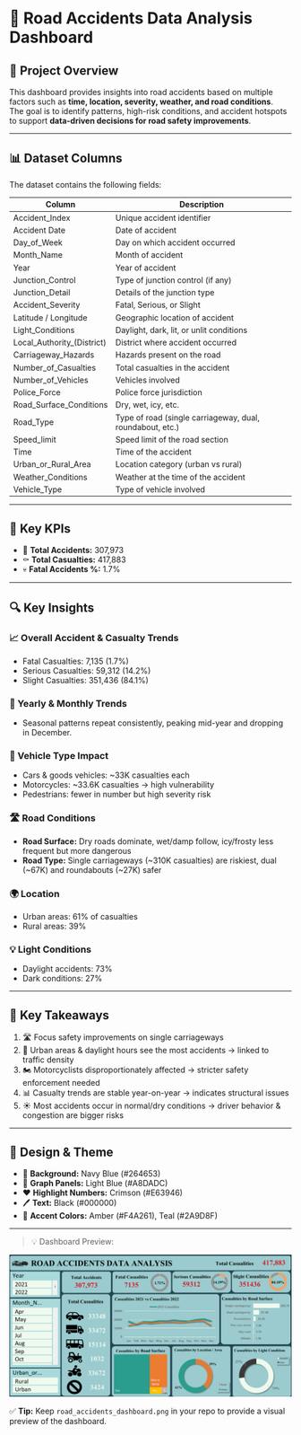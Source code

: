 # 🚨 Road Accidents Data Analysis Dashboard

## 📝 Project Overview
This dashboard provides insights into road accidents based on multiple factors such as **time, location, severity, weather, and road conditions**.  
The goal is to identify patterns, high-risk conditions, and accident hotspots to support **data-driven decisions for road safety improvements**.

---

## 📊 Dataset Columns
The dataset contains the following fields:

| Column | Description |
|--------|-------------|
| Accident_Index | Unique accident identifier |
| Accident Date | Date of accident |
| Day_of_Week | Day on which accident occurred |
| Month_Name | Month of accident |
| Year | Year of accident |
| Junction_Control | Type of junction control (if any) |
| Junction_Detail | Details of the junction type |
| Accident_Severity | Fatal, Serious, or Slight |
| Latitude / Longitude | Geographic location of accident |
| Light_Conditions | Daylight, dark, lit, or unlit conditions |
| Local_Authority_(District) | District where accident occurred |
| Carriageway_Hazards | Hazards present on the road |
| Number_of_Casualties | Total casualties in the accident |
| Number_of_Vehicles | Vehicles involved |
| Police_Force | Police force jurisdiction |
| Road_Surface_Conditions | Dry, wet, icy, etc. |
| Road_Type | Type of road (single carriageway, dual, roundabout, etc.) |
| Speed_limit | Speed limit of the road section |
| Time | Time of the accident |
| Urban_or_Rural_Area | Location category (urban vs rural) |
| Weather_Conditions | Weather at the time of the accident |
| Vehicle_Type | Type of vehicle involved |

---

## 🎯 Key KPIs
- 🚦 **Total Accidents:** 307,973  
- ⚰️ **Total Casualties:** 417,883  
- 💀 **Fatal Accidents %:** 1.7%  

---

## 🔍 Key Insights

### 📈 Overall Accident & Casualty Trends
- Fatal Casualties: 7,135 (1.7%)  
- Serious Casualties: 59,312 (14.2%)  
- Slight Casualties: 351,436 (84.1%)  

### 📅 Yearly & Monthly Trends
- Seasonal patterns repeat consistently, peaking mid-year and dropping in December.  

### 🚗 Vehicle Type Impact
- Cars & goods vehicles: ~33K casualties each  
- Motorcycles: ~33.6K casualties → high vulnerability  
- Pedestrians: fewer in number but high severity risk  

### 🛣️ Road Conditions
- **Road Surface:** Dry roads dominate, wet/damp follow, icy/frosty less frequent but more dangerous  
- **Road Type:** Single carriageways (~310K casualties) are riskiest, dual (~67K) and roundabouts (~27K) safer  

### 🌍 Location
- Urban areas: 61% of casualties  
- Rural areas: 39%  

### 💡 Light Conditions
- Daylight accidents: 73%  
- Dark conditions: 27%  

---

## 📝 Key Takeaways
1. 🛣️ Focus safety improvements on single carriageways  
2. 🌆 Urban areas & daylight hours see the most accidents → linked to traffic density  
3. 🏍️ Motorcyclists disproportionately affected → stricter safety enforcement needed  
4. 📊 Casualty trends are stable year-on-year → indicates structural issues  
5. ☀️ Most accidents occur in normal/dry conditions → driver behavior & congestion are bigger risks  

---

## 🎨 Design & Theme
- 🖤 **Background:** Navy Blue (#264653)  
- 🔹 **Graph Panels:** Light Blue (#A8DADC)  
- ❤️ **Highlight Numbers:** Crimson (#E63946)  
- 🖊️ **Text:** Black (#000000)  
- 🌟 **Accent Colors:** Amber (#F4A261), Teal (#2A9D8F)  

---

> 💡 Dashboard Preview:

![Dashboard Preview](road_accidents_dashboard.png)

✅ **Tip:** Keep `road_accidents_dashboard.png` in your repo to provide a visual preview of the dashboard.  
